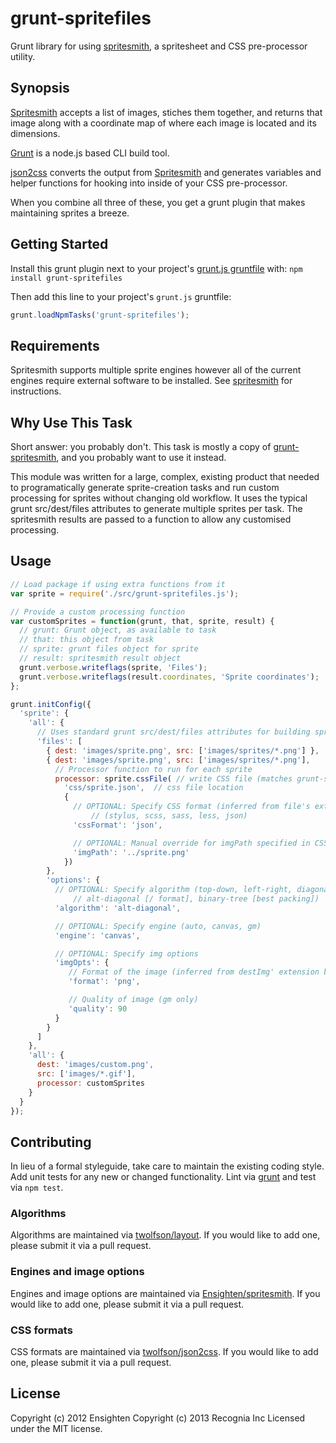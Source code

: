 grunt-spritefiles
=================
Grunt library for using [spritesmith](https://github.com/Ensighten/spritesmith), a spritesheet and CSS pre-processor utility.

Synopsis
--------
[Spritesmith](https://github.com/Ensighten/spritesmith) accepts a list of images, stiches them together, and returns that image along with a coordinate map of where each image is located and its dimensions.

[Grunt](https://github.com/gruntjs/grunt/) is a node.js based CLI build tool.

[json2css](https://github.com/twolfson/json2css) converts the output from [Spritesmith](https://github.com/Ensighten/spritesmith) and generates variables and helper functions for hooking into inside of your CSS pre-processor.

When you combine all three of these, you get a grunt plugin that makes maintaining sprites a breeze.

Getting Started
---------------
Install this grunt plugin next to your project's [grunt.js gruntfile](https://github.com/gruntjs/grunt/blob/master/docs/getting_started.md) with: `npm install grunt-spritefiles`

Then add this line to your project's `grunt.js` gruntfile:

```javascript
grunt.loadNpmTasks('grunt-spritefiles');
```

Requirements
------------
Spritesmith supports multiple sprite engines however all of the current engines require external software to be installed. See [spritesmith](https://github.com/Ensighten/spritesmith) for instructions.

Why Use This Task
-----------------
Short answer: you probably don't. This task is mostly a copy of [grunt-spritesmith](https://github.com/Ensighten/grunt-spritesmith), and you probably want to use it instead.

This module was written for a large, complex, existing product that needed to programatically generate sprite-creation tasks and run custom processing for sprites without changing old workflow. It uses the typical grunt src/dest/files attributes to generate multiple sprites per task. The spritesmith results are passed to a function to allow any customised processing.

Usage
-----
```js
// Load package if using extra functions from it
var sprite = require('./src/grunt-spritefiles.js');

// Provide a custom processing function
var customSprites = function(grunt, that, sprite, result) {
  // grunt: Grunt object, as available to task
  // that: this object from task
  // sprite: grunt files object for sprite
  // result: spritesmith result object
  grunt.verbose.writeflags(sprite, 'Files');
  grunt.verbose.writeflags(result.coordinates, 'Sprite coordinates');
};

grunt.initConfig({
  'sprite': {
    'all': {
      // Uses standard grunt src/dest/files attributes for building sprite image
      'files': [
        { dest: 'images/sprite.png', src: ['images/sprites/*.png'] },
        { dest: 'images/sprite.png', src: ['images/sprites/*.png'],
          // Processor function to run for each sprite
          processor: sprite.cssFile( // write CSS file (matches grunt-spritesmith)
            'css/sprite.json',  // css file location
            {
              // OPTIONAL: Specify CSS format (inferred from file's extension by default)
                  // (stylus, scss, sass, less, json)
              'cssFormat': 'json',

              // OPTIONAL: Manual override for imgPath specified in CSS
              'imgPath': '../sprite.png'
            })
        },
        'options': {
          // OPTIONAL: Specify algorithm (top-down, left-right, diagonal [\ format],
              // alt-diagonal [/ format], binary-tree [best packing])
          'algorithm': 'alt-diagonal',

          // OPTIONAL: Specify engine (auto, canvas, gm)
          'engine': 'canvas',

          // OPTIONAL: Specify img options
          'imgOpts': {
             // Format of the image (inferred from destImg' extension by default) (jpg, png)
             'format': 'png',

             // Quality of image (gm only)
             'quality': 90
          }
        }
      ]
    },
    'all': {
      dest: 'images/custom.png',
      src: ['images/*.gif'],
      processor: customSprites
    }
  }
});
```

Contributing
------------
In lieu of a formal styleguide, take care to maintain the existing coding style. Add unit tests for any new or changed functionality. Lint via [grunt](https://github.com/gruntjs/grunt/) and test via `npm test`.

### Algorithms
Algorithms are maintained via [twolfson/layout](https://github.com/twolfson/layout). If you would like to add one, please submit it via a pull request.

### Engines and image options
Engines and image options are maintained via [Ensighten/spritesmith](https://github.com/Ensighten/spritesmith). If you would like to add one, please submit it via a pull request.

### CSS formats
CSS formats are maintained via [twolfson/json2css](https://github.com/twolfson/json2css). If you would like to add one, please submit it via a pull request.

License
-------
Copyright (c) 2012 Ensighten
Copyright (c) 2013 Recognia Inc
Licensed under the MIT license.
